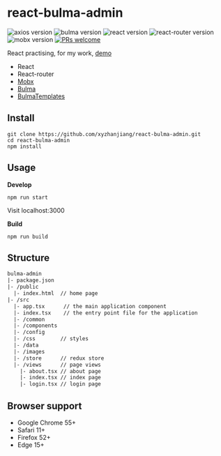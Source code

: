 # react-bulma-admin

![axios version](https://img.shields.io/github/package-json/dependency-version/xyzhanjiang/react-bulma-admin/axios) ![bulma version](https://img.shields.io/github/package-json/dependency-version/xyzhanjiang/react-bulma-admin/bulma) ![react version](https://img.shields.io/github/package-json/dependency-version/xyzhanjiang/react-bulma-admin/react) ![react-router version](https://img.shields.io/github/package-json/dependency-version/xyzhanjiang/react-bulma-admin/react-router-dom) ![mobx version](https://img.shields.io/github/package-json/dependency-version/xyzhanjiang/react-bulma-admin/mobx) [![PRs welcome](https://img.shields.io/badge/PRs-welcome-ff69b4.svg)](https://github.com/xyzhanjiang/react-bulma-admin/pulls)

React practising, for my work, [demo](https://xyzhanjiang.github.io/react-bulma-admin/)

* React
* React-router
* [Mobx](https://github.com/mobxjs/mobx)
* [Bulma](https://github.com/jgthms/bulma)
* [BulmaTemplates](https://github.com/BulmaTemplates/bulma-templates)

## Install

``` shell
git clone https://github.com/xyzhanjiang/react-bulma-admin.git
cd react-bulma-admin
npm install
```

## Usage

**Develop**

``` shell
npm run start
```

Visit localhost:3000

**Build**

``` shell
npm run build
```

## Structure

``` diff
bulma-admin
|- package.json
|- /public
  |- index.html  // home page
|- /src
  |- app.tsx      // the main application component
  |- index.tsx    // the entry point file for the application
  |- /common
  |- /components
  |- /config
  |- /css        // styles
  |- /data
  |- /images
  |- /store      // redux store
  |- /views      // page views
    |- about.tsx // about page
    |- index.tsx // index page
    |- login.tsx // login page
```

## Browser support

* Google Chrome 55+
* Safari 11+
* Firefox 52+
* Edge 15+
